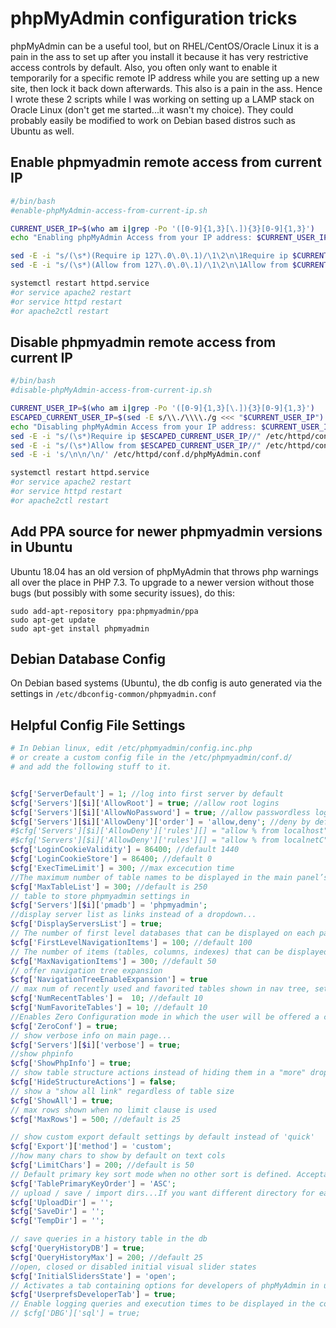 # phpMyAdmin configuration tricks

phpMyAdmin can be a useful tool, but on RHEL/CentOS/Oracle Linux it is a pain in the ass to set up after you install it because it has very restrictive access controls by default. Also, you often only want to enable it temporarily for a specific remote IP address while you are setting up a new site, then lock it back down afterwards. This also is a pain in the ass. Hence I wrote these 2 scripts while I was working on setting up a LAMP stack on Oracle Linux (don't get me started...it wasn't my choice). They could probably easily be modified to work on Debian based distros such as Ubuntu as well. 

## Enable phpmyadmin remote access from current IP

```bash
#/bin/bash
#enable-phpMyAdmin-access-from-current-ip.sh

CURRENT_USER_IP=$(who am i|grep -Po '([0-9]{1,3}[\.]){3}[0-9]{1,3}')
echo "Enabling phpMyAdmin Access from your IP address: $CURRENT_USER_IP"

sed -E -i "s/(\s*)(Require ip 127\.0\.0\.1)/\1\2\n\1Require ip $CURRENT_USER_IP/" /etc/httpd/conf.d/phpMyAdmin.conf
sed -E -i "s/(\s*)(Allow from 127\.0\.0\.1)/\1\2\n\1Allow from $CURRENT_USER_IP/" /etc/httpd/conf.d/phpMyAdmin.conf

systemctl restart httpd.service
#or service apache2 restart
#or service httpd restart
#or apache2ctl restart
```

## Disable phpmyadmin remote access from current IP

```bash
#/bin/bash
#disable-phpMyAdmin-access-from-current-ip.sh

CURRENT_USER_IP=$(who am i|grep -Po '([0-9]{1,3}[\.]){3}[0-9]{1,3}')
ESCAPED_CURRENT_USER_IP=$(sed -E s/\\./\\\\./g <<< "$CURRENT_USER_IP")
echo "Disabling phpMyAdmin Access from your IP address: $CURRENT_USER_IP"
sed -E -i "s/(\s*)Require ip $ESCAPED_CURRENT_USER_IP//" /etc/httpd/conf.d/phpMyAdmin.conf
sed -E -i "s/(\s*)Allow from $ESCAPED_CURRENT_USER_IP//" /etc/httpd/conf.d/phpMyAdmin.conf
sed -E -i 's/\n\n/\n/' /etc/httpd/conf.d/phpMyAdmin.conf

systemctl restart httpd.service
#or service apache2 restart
#or service httpd restart
#or apache2ctl restart
```

## Add PPA source for newer phpmyadmin versions in Ubuntu

Ubuntu 18.04 has an old version of phpMyAdmin that throws php warnings all over the place in PHP 7.3. To upgrade to a newer version without those bugs (but possibly with some security issues), do this:

```shell
sudo add-apt-repository ppa:phpmyadmin/ppa
sudo apt-get update
sudo apt-get install phpmyadmin
```

## Debian Database Config

On Debian based systems (Ubuntu), the db config is auto generated via the settings in `/etc/dbconfig-common/phpmyadmin.conf`

## Helpful Config File Settings

```php
# In Debian linux, edit /etc/phpmyadmin/config.inc.php 
# or create a custom config file in the /etc/phpmyadmin/conf.d/ 
# and add the following stuff to it. 


$cfg['ServerDefault'] = 1; //log into first server by default
$cfg['Servers'][$i]['AllowRoot'] = true; //allow root logins
$cfg['Servers'][$i]['AllowNoPassword'] = true; //allow passwordless logins
$cfg['Servers'][$i]['AllowDeny']['order'] = 'allow,deny'; //deny by default and allow any explicity allowed users
#$cfg['Servers'][$i]['AllowDeny']['rules'][] = "allow % from localhost"; //allow from entire local subnet
#$cfg['Servers'][$i]['AllowDeny']['rules'][] = "allow % from localnetC"; //allow from entire local subnet
$cfg['LoginCookieValidity'] = 86400; //default 1440
$cfg['LoginCookieStore'] = 86400; //default 0
$cfg['ExecTimeLimit'] = 300; //max excecution time 
//The maximum number of table names to be displayed in the main panel’s list (except on the Export page).
$cfg['MaxTableList'] = 300; //default is 250
// table to store phpmyadmin settings in
$cfg['Servers'][$i]['pmadb'] = 'phpmyadmin';
//display server list as links instead of a dropdown...
$cfg['DisplayServersList'] = true;
// The number of first level databases that can be displayed on each page of navigation tree.
$cfg['FirstLevelNavigationItems'] = 100; //default 100
// The number of items (tables, columns, indexes) that can be displayed on each page of the navigation tree.
$cfg['MaxNavigationItems'] = 300; //default 50
// offer navigation tree expansion
$cfg['NavigationTreeEnableExpansion'] = true
// max num of recently used and favorited tables shown in nav tree, set to 0 to disable.
$cfg['NumRecentTables'] =  10; //default 10
$cfg['NumFavoriteTables'] = 10; //default 10
//Enables Zero Configuration mode in which the user will be offered a choice to create phpMyAdmin configuration storage in the current database or use the existing one, if already present. This setting has no effect if the phpMyAdmin configuration storage database is properly created and the related configuration directives (such as $cfg['Servers'][$i]['pmadb'] and so on) are configured.
$cfg['ZeroConf'] = true;
// show verbose info on main page...
$cfg['Servers'][$i]['verbose'] = true;
//show phpinfo
$cfg['ShowPhpInfo'] = true;
// show table structure actions instead of hiding them in a "more" dropdown
$cfg['HideStructureActions'] = false;
// show a "show all link" regardless of table size
$cfg['ShowAll'] = true;
// max rows shown when no limit clause is used
$cfg['MaxRows'] = 500; //default is 25

// show custom export default settings by default instead of 'quick'
$cfg['Export']['method'] = 'custom';
//how many chars to show by default on text cols
$cfg['LimitChars'] = 200; //default is 50
// Default primary key sort mode when no other sort is defined. Acceptable values : [‘NONE’, ‘ASC’, ‘DESC’]
$cfg['TablePrimaryKeyOrder'] = 'ASC';
// upload / save / import dirs...If you want different directory for each user, %u will be replaced with username.
$cfg['UploadDir'] = '';
$cfg['SaveDir'] = '';
$cfg['TempDir'] = '';

// save queries in a history table in the db
$cfg['QueryHistoryDB'] = true;
$cfg['QueryHistoryMax'] = 200; //default 25
//open, closed or disabled initial visual slider states
$cfg['InitialSlidersState'] = 'open';
// Activates a tab containing options for developers of phpMyAdmin in user prefs tab.
$cfg['UserprefsDeveloperTab'] = true;
// Enable logging queries and execution times to be displayed in the console’s Debug SQL tab.
// $cfg['DBG']['sql'] = true;
```


